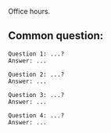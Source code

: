 Office hours.

## Common question:


  ```
  Question 1: ...?
  Answer: ...
  ```

  ```
  Question 2: ...?
  Answer: ...
  ```

  ```
  Question 3: ...?
  Answer: ...
  ```

  ```
  Question 4: ...?
  Answer: ...
  ```
